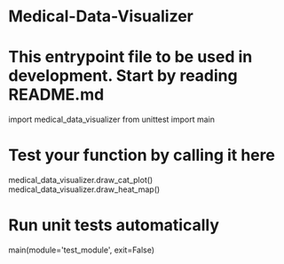 # Medical-Data-Visualizer

# This entrypoint file to be used in development. Start by reading README.md
import medical_data_visualizer
from unittest import main

# Test your function by calling it here
medical_data_visualizer.draw_cat_plot()
medical_data_visualizer.draw_heat_map()

# Run unit tests automatically
main(module='test_module', exit=False)
